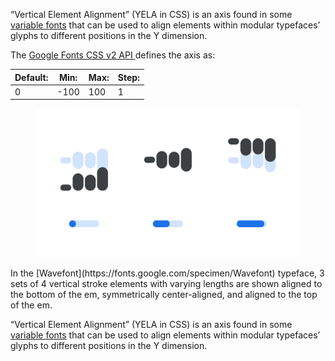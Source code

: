 
“Vertical Element Alignment” (YELA in CSS) is an axis found in some [variable fonts](/glossary/variable_fonts) that can be used to align elements within modular typefaces’ glyphs to different positions in the Y dimension.

The [Google Fonts CSS v2 API ](https://developers.google.com/fonts/docs/css2) defines the axis as:

| Default: | Min: | Max: | Step: |
| --- | --- | --- | --- |
| 0 | -100 | 100 | 1 |

<figure>

![An image showing two type specimens, each with an axis slider underneath. The specimen on the left shows the effects of the axis’ lowest value. The specimen on the right shows the effects of the axis’ highest value.](images/thumbnail.svg)

</figure>

<figcaption>In the [Wavefont](https://fonts.google.com/specimen/Wavefont) typeface, 3 sets of 4 vertical stroke elements with varying lengths are shown aligned to the bottom of the em, symmetrically center-aligned, and aligned to the top of the em.</figcaption>

“Vertical Element Alignment” (YELA in CSS) is an axis found in some [variable fonts](/glossary/variable_fonts) that can be used to align elements within modular typefaces’ glyphs to different positions in the Y dimension.